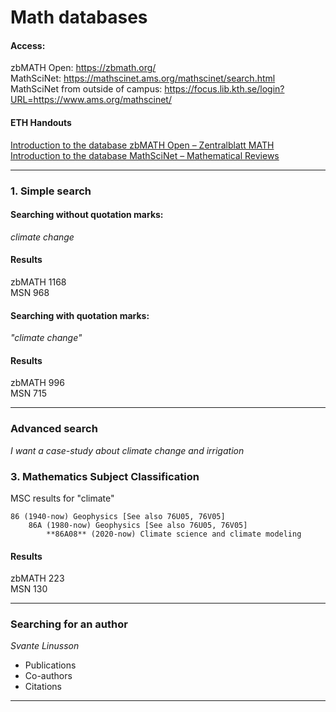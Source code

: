 # Math databases

#### Access:

zbMATH Open: https://zbmath.org/    
MathSciNet: https://mathscinet.ams.org/mathscinet/search.html  
MathSciNet from outside of campus:  https://focus.lib.kth.se/login?URL=https://www.ams.org/mathscinet/   

#### ETH Handouts    

[Introduction to the database zbMATH Open – Zentralblatt MATH](https://github.com/awandahl/math/blob/main/ETH_2022-03-11-ZentralblattMATH_Handout_EN.pdf)
[Introduction to the database MathSciNet – Mathematical Reviews](https://github.com/awandahl/math/blob/main/ETH_2022-03-11-MathSciNet_Handout_EN.pdf)

---

### 1. Simple search  

#### Searching **without** quotation marks:    


*climate change*    

#### Results    
zbMATH 1168    
MSN 968    

#### Searching **with** quotation marks:    

*"climate change"* 

#### Results
zbMATH 996    
MSN 715    

---

### Advanced search    

*I want a case-study about climate change and irrigation*

### 3. Mathematics Subject Classification
MSC results for "climate"    
````
86 (1940-now) Geophysics [See also 76U05, 76V05]    
	86A (1980-now) Geophysics [See also 76U05, 76V05]    
		**86A08** (2020-now) Climate science and climate modeling    
````
#### Results
zbMATH 223    
MSN 130

---

### Searching for an author    

*Svante Linusson*    
- Publications
- Co-authors
- Citations

---
